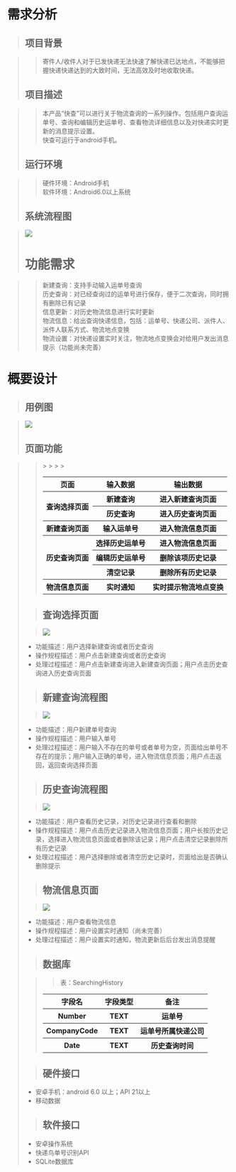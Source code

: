 # 需求分析 #

>## 项目背景  ##

>> 寄件人/收件人对于已发快递无法快速了解快递已达地点，不能够把握快递快递达到的大致时间，无法高效及时地收取快递。
>## 项目描述 ##

>>本产品“快查”可以进行关于物流查询的一系列操作。包括用户查询运单号、查询和编辑历史运单号、查看物流详细信息以及对快递实时更新的消息提示设置。  
>快查可运行于android手机。
>## 运行环境 ##

>> 硬件环境：Android手机  
>软件环境：Android6.0以上系统  
>## 系统流程图 ##

>![](./Picture/流程图.png)
># 功能需求 ##

>>新建查询：支持手动输入运单号查询  
>历史查询：对已经查询过的运单号进行保存，便于二次查询，同时拥有删除已有记录  
>信息更新：对历史物流信息进行实时更新  
>物流信息：给出查询快递信息，包括：运单号、快递公司、派件人、派件人联系方式、物流地点变换  
>物流设置：对快递设置实时关注，物流地点变换会对给用户发出消息提示（功能尚未完善）
# 概要设计 #

>## 用例图 ##

>![](./Picture/用例图.png)
>## 页面功能 ##  

>><table>
><tr>
><th>页面</th>
><th>输入数据</th>
><th>输出数据</th>
></tr>
><tr>
><th rowspan="2">查询选择页面</th>
><th>新建查询</th>
><th>进入新建查询页面</th>
></tr>
><tr>
><th>历史查询</th>
>><th>进入历史查询页面</th>
></tr>
><tr>
><th>新建查询页面</th>
><th>输入运单号</th>
><th>进入物流信息页面</th>
></tr>
><tr>
><th rowspan="3">历史查询页面</th>
><th>选择历史运单号</th>
>><th>进入物流信息页面</th>
></tr>
><tr>
><th>编辑历史运单号</th>
>><th>删除该项历史记录</th>
></tr>
><tr>
><th>清空记录</th>
>><th>删除所有历史记录</th>
></tr>
><tr>
><th>物流信息页面</th>
><th>实时通知</th>
><th>实时提示物流地点变换</th>
></tr>
></table>

>## 查询选择页面 ##

>![](./Picture/查询选择.png)
>>
- 功能描述：用户选择新建查询或者历史查询
- 操作规程描述：用户点击新建查询或者历史查询
- 处理过程描述：用户点击新建查询进入新建查询页面；用户点击历史查询进入历史查询页面
>## 新建查询流程图 ##

>![](./Picture/新建查询.png)
>>
- 功能描述：用户新建单号查询
- 操作规程描述：用户输入单号
- 处理过程描述：用户输入不存在的单号或者单号为空，页面给出单号不存在的提示；用户输入正确的单号，进入物流信息页面；用户点击返回，返回查询选择页面
>## 历史查询流程图 ##

>![](./Picture/历史查询.png)
>>
- 功能描述：用户查看历史记录，对历史记录进行查看和删除
- 操作规程描述：用户点击历史记录进入物流信息页面；用户长按历史记录，选择进入物流信息页面或者删除该记录；用户点击清空记录删除所有历史记录
- 处理过程描述：用户选择删除或者清空历史记录时，页面给出是否确认删除提示
>## 物流信息页面 ##

>![](./Picture/物流信息.png)
>>
- 功能描述：用户查看物流信息
- 操作规程描述：用户设置实时通知（尚未完善）
- 处理过程描述：用户设置实时通知，物流更新后后台发出消息提醒
>## 数据库 ##

>>表：SearchingHistory  
><table>
><tr>
><th>字段名</th>
><th>字段类型</th>
><th>备注</th>
></tr>
><tr>
><th>Number</th>
><th>TEXT</th>
><th>运单号</th>
></tr>
><tr>
><th>CompanyCode</th>
><th>TEXT</th>
><th>运单号所属快递公司</th>
></tr>
><tr>
><th>Date</th>
><th>TEXT</th>
><th>历史查询时间</th>
></table>

>## 硬件接口 ##

>>
- 安卓手机：android 6.0 以上；API 21以上
- 移动数据
>## 软件接口 ##

>>
- 安卓操作系统    
- 快递鸟单号识别API  
- SQLite数据库
